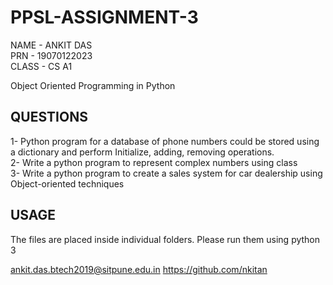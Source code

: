 # PPSL-ASSIGNMENT-3

NAME - ANKIT DAS                                                                             
PRN - 19070122023                                                                                
                                                                                                                     CLASS - CS A1                                                                                                  
                                                                             
                                                        
Object Oriented Programming in Python

QUESTIONS
---------
1- Python program for a database of phone numbers could be stored using a dictionary and perform Initialize, adding, removing operations.                                                                                                                 
2- Write a python program to represent complex numbers using class                                                                         
3- Write a python program to create a sales system for car dealership using Object-oriented techniques                                                                                                                

USAGE
------
The files are placed inside individual folders.                                                                                           Please run them using python 3
                                                                                                                
                                                                                                                    
                                                                                                                                                                                                                          
ankit.das.btech2019@sitpune.edu.in
https://github.com/nkitan 
